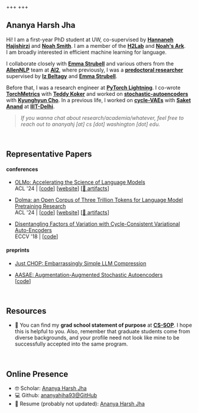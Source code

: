 +++
+++

## Ananya Harsh Jha

Hi! I am a first-year PhD student at UW, co-supervised by [**Hannaneh Hajishirzi**](https://homes.cs.washington.edu/~hannaneh/) and [**Noah Smith**](https://nasmith.github.io/).
I am a member of the [**H2Lab**](https://h2lab.cs.washington.edu/) and [**Noah's Ark**](https://noahs-ark.github.io/). \
I am broadly interested in efficient machine learning for language.<br />

I collaborate closely with [**Emma Strubell**](https://strubell.github.io/) and various others from the [**AllenNLP**](https://allenai.org/allennlp) team at [**AI2**](https://allenai.org/), where previously, I was a [**predoctoral researcher**](https://allenai.org/predoctoral-young-investigators) supervised by [**Iz Beltagy**](https://beltagy.net/) and [**Emma Strubell**](https://strubell.github.io/).<br />

Before that, I was a research engineer at [**PyTorch Lightning**](https://github.com/Lightning-AI/lightning). I co-wrote [**TorchMetrics**](https://github.com/Lightning-AI/torchmetrics) with [**Teddy Koker**](https://teddykoker.com/) and worked on [**stochastic-autoencoders**](https://arxiv.org/pdf/2107.12329.pdf) with [**Kyunghyun Cho**](https://www.kyunghyuncho.me/).
In a previous life, I worked on [**cycle-VAEs**](https://openaccess.thecvf.com/content_ECCV_2018/papers/Ananya_Harsh_Jha_Disentangling_Factors_of_ECCV_2018_paper.pdf) with [**Saket Anand**](https://faculty.iiitd.ac.in/~anands/) at [**IIIT-Delhi**](https://iiitd.ac.in/).<br />

> *If you wanna chat about research/academia/whatever, feel free to reach out to ananyahj [at] cs [dot] washington [dot] edu.*

<br />

## Representative Papers

#### conferences

- [OLMo: Accelerating the Science of Language Models](https://arxiv.org/pdf/2402.00838) \
  ACL '24 | [[code](https://github.com/allenai/OLMo)] [[website](https://allenai.org/olmo)] [[🤗 artifacts](https://huggingface.co/allenai/OLMo-7B)]

- [Dolma: an Open Corpus of Three Trillion Tokens for Language Model Pretraining Research](https://arxiv.org/pdf/2402.00159) \
  ACL '24 | [[code](https://github.com/allenai/dolma)] [[website](https://allenai.org/olmo)] [[🤗 artifacts](https://huggingface.co/datasets/allenai/dolma)]

- [Disentangling Factors of Variation with Cycle-Consistent Variational Auto-Encoders](https://openaccess.thecvf.com/content_ECCV_2018/papers/Ananya_Harsh_Jha_Disentangling_Factors_of_ECCV_2018_paper.pdf) \
  ECCV '18 | [[code](https://github.com/ananyahjha93/cycle-consistent-vae)]

<!-- - [Disentangling Factors of Variation with Cycle-Consistent Variational Auto-Encoders](https://openaccess.thecvf.com/content_ECCV_2018/papers/Ananya_Harsh_Jha_Disentangling_Factors_of_ECCV_2018_paper.pdf) \
  ECCV 2018 | [[code](github.com/ananyahjha93)] [[demo](github.com/ananyahjha93)] [[slides](github.com/ananyahjha93)] [[talk](github.com/ananyahjha93)] [[website](github.com/ananyahjha93)] -->

#### preprints

- [Just CHOP: Embarrassingly Simple LLM Compression](https://arxiv.org/pdf/2305.14864v3)

- [AASAE: Augmentation-Augmented Stochastic Autoencoders](https://arxiv.org/pdf/2107.12329) \
  [[code](https://github.com/Lightning-Universe/paper-AAVAE)]

<br />

## Resources

- 📜 You can find my **grad school statement of purpose** at [**CS-SOP**](https://cs-sop.notion.site/CS-PhD-Statements-of-Purpose-df39955313834889b7ac5411c37b958d?p=2dda63bcbc8a4650bf41845f08dbb666&pm=s).
I hope this is helpful to you. Also, remember that graduate students come from diverse backgrounds, and your profile need not look like mine to be successfully accepted into the same program.

<br />

## Online Presence

- 🤓 Scholar: [Ananya Harsh Jha](https://scholar.google.com/citations?user=USRgM88AAAAJ&hl=en)
- 💻 Github: [ananyahjha93@GitHub](https://github.com/ananyahjha93)
- 📄 Resume (probably not updated): [Ananya Harsh Jha](resume/resume_ananya.pdf)